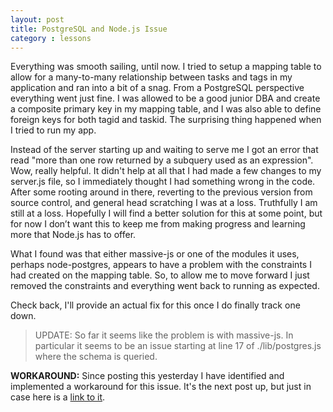 ```yaml
---
layout: post
title: PostgreSQL and Node.js Issue
category : lessons
---
```


Everything was smooth sailing, until now. I tried to setup a mapping table to allow for a many-to-many relationship between tasks and tags in my application and ran into a bit of a snag. From a PostgreSQL perspective everything went just fine. I was allowed to be a good junior DBA and create a composite primary key in my mapping table, and I was also able to define foreign keys for both tagid and taskid. The surprising thing happened when I tried to run my app.

Instead of the server starting up and waiting to serve me I got an error that read "more than one row returned by a subquery used as an expression". Wow, really helpful. It didn't help at all that I had made a few changes to my server.js file, so I immediately thought I had something wrong in the code. After some rooting around in there, reverting to the previous version from source control, and general head scratching I was at a loss. Truthfully I am still at a loss. Hopefully I will find a better solution for this at some point, but for now I don’t want this to keep me from making progress and learning more that Node.js has to offer.

What I found was that either massive-js or one of the modules it uses, perhaps node-postgres, appears to have a problem with the constraints I had created on the mapping table. So, to allow me to move forward I just removed the constraints and everything went back to running as expected.

Check back, I'll provide an actual fix for this once I do finally track one down.

> UPDATE: So far it seems like the problem is with massive-js. In particular it seems to be an issue starting at line 17 of ./lib/postgres.js where the schema is queried.

**WORKAROUND:** Since posting this yesterday I have identified and implemented a workaround for this issue. It's the next post up, but just in case here is a [link to it](http://blog.bradley-teller.me/2012/08/09/massive-js-issue-workaround/).
